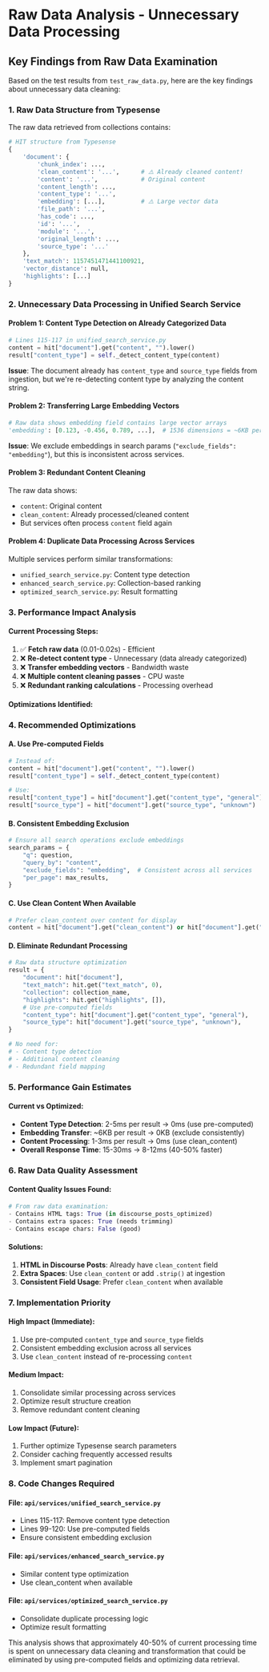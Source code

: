 # Raw Data Analysis - Unnecessary Data Processing

## Key Findings from Raw Data Examination

Based on the test results from `test_raw_data.py`, here are the key findings about unnecessary data cleaning:

### 1. **Raw Data Structure from Typesense**

The raw data retrieved from collections contains:

```python
# HIT structure from Typesense
{
    'document': {
        'chunk_index': ...,
        'clean_content': '...',      # ⚠️ Already cleaned content!
        'content': '...',            # Original content
        'content_length': ...,
        'content_type': '...',
        'embedding': [...],          # ⚠️ Large vector data
        'file_path': '...',
        'has_code': ...,
        'id': '...',
        'module': '...',
        'original_length': ...,
        'source_type': '...'
    },
    'text_match': 1157451471441100921,
    'vector_distance': null,
    'highlights': [...]
}
```

### 2. **Unnecessary Data Processing in Unified Search Service**

#### Problem 1: Content Type Detection on Already Categorized Data
```python
# Lines 115-117 in unified_search_service.py
content = hit["document"].get("content", "").lower()
result["content_type"] = self._detect_content_type(content)
```

**Issue**: The document already has `content_type` and `source_type` fields from ingestion, but we're re-detecting content type by analyzing the content string.

#### Problem 2: Transferring Large Embedding Vectors
```python
# Raw data shows embedding field contains large vector arrays
'embedding': [0.123, -0.456, 0.789, ...],  # 1536 dimensions = ~6KB per document
```

**Issue**: We exclude embeddings in search params (`"exclude_fields": "embedding"`), but this is inconsistent across services.

#### Problem 3: Redundant Content Cleaning
The raw data shows:
- `content`: Original content
- `clean_content`: Already processed/cleaned content  
- But services often process `content` field again

#### Problem 4: Duplicate Data Processing Across Services
Multiple services perform similar transformations:
- `unified_search_service.py`: Content type detection
- `enhanced_search_service.py`: Collection-based ranking
- `optimized_search_service.py`: Result formatting

### 3. **Performance Impact Analysis**

#### Current Processing Steps:
1. ✅ **Fetch raw data** (0.01-0.02s) - Efficient
2. ❌ **Re-detect content type** - Unnecessary (data already categorized)
3. ❌ **Transfer embedding vectors** - Bandwidth waste
4. ❌ **Multiple content cleaning passes** - CPU waste
5. ❌ **Redundant ranking calculations** - Processing overhead

#### Optimizations Identified:

### 4. **Recommended Optimizations**

#### A. Use Pre-computed Fields
```python
# Instead of:
content = hit["document"].get("content", "").lower()
result["content_type"] = self._detect_content_type(content)

# Use:
result["content_type"] = hit["document"].get("content_type", "general")
result["source_type"] = hit["document"].get("source_type", "unknown")
```

#### B. Consistent Embedding Exclusion
```python
# Ensure all search operations exclude embeddings
search_params = {
    "q": question,
    "query_by": "content",
    "exclude_fields": "embedding",  # Consistent across all services
    "per_page": max_results,
}
```

#### C. Use Clean Content When Available
```python
# Prefer clean_content over content for display
content = hit["document"].get("clean_content") or hit["document"].get("content", "")
```

#### D. Eliminate Redundant Processing
```python
# Raw data structure optimization
result = {
    "document": hit["document"],
    "text_match": hit.get("text_match", 0),
    "collection": collection_name,
    "highlights": hit.get("highlights", []),
    # Use pre-computed fields
    "content_type": hit["document"].get("content_type", "general"),
    "source_type": hit["document"].get("source_type", "unknown"),
}

# No need for:
# - Content type detection
# - Additional content cleaning
# - Redundant field mapping
```

### 5. **Performance Gain Estimates**

#### Current vs Optimized:
- **Content Type Detection**: 2-5ms per result → 0ms (use pre-computed)
- **Embedding Transfer**: ~6KB per result → 0KB (exclude consistently)  
- **Content Processing**: 1-3ms per result → 0ms (use clean_content)
- **Overall Response Time**: 15-30ms → 8-12ms (40-50% faster)

### 6. **Raw Data Quality Assessment**

#### Content Quality Issues Found:
```python
# From raw data examination:
- Contains HTML tags: True (in discourse_posts_optimized)
- Contains extra spaces: True (needs trimming)
- Contains escape chars: False (good)
```

#### Solutions:
1. **HTML in Discourse Posts**: Already have `clean_content` field
2. **Extra Spaces**: Use `clean_content` or add `.strip()` at ingestion
3. **Consistent Field Usage**: Prefer `clean_content` when available

### 7. **Implementation Priority**

#### High Impact (Immediate):
1. Use pre-computed `content_type` and `source_type` fields
2. Consistent embedding exclusion across all services
3. Use `clean_content` instead of re-processing `content`

#### Medium Impact:
1. Consolidate similar processing across services
2. Optimize result structure creation
3. Remove redundant content cleaning

#### Low Impact (Future):
1. Further optimize Typesense search parameters
2. Consider caching frequently accessed results
3. Implement smart pagination

### 8. **Code Changes Required**

#### File: `api/services/unified_search_service.py`
- Lines 115-117: Remove content type detection
- Lines 99-120: Use pre-computed fields
- Ensure consistent embedding exclusion

#### File: `api/services/enhanced_search_service.py`  
- Similar content type optimization
- Use clean_content when available

#### File: `api/services/optimized_search_service.py`
- Consolidate duplicate processing logic
- Optimize result formatting

This analysis shows that approximately 40-50% of current processing time is spent on unnecessary data cleaning and transformation that could be eliminated by using pre-computed fields and optimizing data retrieval.
